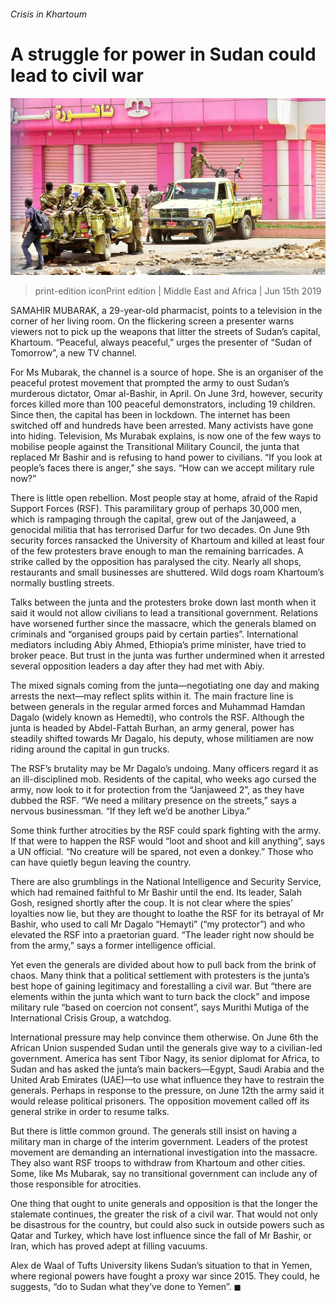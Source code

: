###### Crisis in Khartoum

# A struggle for power in Sudan could lead to civil war 

![image](images/20190615_MAP001_0.jpg) 

> print-edition iconPrint edition | Middle East and Africa | Jun 15th 2019 

SAMAHIR MUBARAK, a 29-year-old pharmacist, points to a television in the corner of her living room. On the flickering screen a presenter warns viewers not to pick up the weapons that litter the streets of Sudan’s capital, Khartoum. “Peaceful, always peaceful,” urges the presenter of “Sudan of Tomorrow”, a new TV channel. 

For Ms Mubarak, the channel is a source of hope. She is an organiser of the peaceful protest movement that prompted the army to oust Sudan’s murderous dictator, Omar al-Bashir, in April. On June 3rd, however, security forces killed more than 100 peaceful demonstrators, including 19 children. Since then, the capital has been in lockdown. The internet has been switched off and hundreds have been arrested. Many activists have gone into hiding. Television, Ms Murabak explains, is now one of the few ways to mobilise people against the Transitional Military Council, the junta that replaced Mr Bashir and is refusing to hand power to civilians. “If you look at people’s faces there is anger,” she says. “How can we accept military rule now?” 

There is little open rebellion. Most people stay at home, afraid of the Rapid Support Forces (RSF). This paramilitary group of perhaps 30,000 men, which is rampaging through the capital, grew out of the Janjaweed, a genocidal militia that has terrorised Darfur for two decades. On June 9th security forces ransacked the University of Khartoum and killed at least four of the few protesters brave enough to man the remaining barricades. A strike called by the opposition has paralysed the city. Nearly all shops, restaurants and small businesses are shuttered. Wild dogs roam Khartoum’s normally bustling streets. 

Talks between the junta and the protesters broke down last month when it said it would not allow civilians to lead a transitional government. Relations have worsened further since the massacre, which the generals blamed on criminals and “organised groups paid by certain parties”. International mediators including Abiy Ahmed, Ethiopia’s prime minister, have tried to broker peace. But trust in the junta was further undermined when it arrested several opposition leaders a day after they had met with Abiy. 

The mixed signals coming from the junta—negotiating one day and making arrests the next—may reflect splits within it. The main fracture line is between generals in the regular armed forces and Muhammad Hamdan Dagalo (widely known as Hemedti), who controls the RSF. Although the junta is headed by Abdel-Fattah Burhan, an army general, power has steadily shifted towards Mr Dagalo, his deputy, whose militiamen are now riding around the capital in gun trucks. 

The RSF’s brutality may be Mr Dagalo’s undoing. Many officers regard it as an ill-disciplined mob. Residents of the capital, who weeks ago cursed the army, now look to it for protection from the “Janjaweed 2”, as they have dubbed the RSF. “We need a military presence on the streets,” says a nervous businessman. “If they left we’d be another Libya.” 

Some think further atrocities by the RSF could spark fighting with the army. If that were to happen the RSF would “loot and shoot and kill anything”, says a UN official. “No creature will be spared, not even a donkey.” Those who can have quietly begun leaving the country. 

There are also grumblings in the National Intelligence and Security Service, which had remained faithful to Mr Bashir until the end. Its leader, Salah Gosh, resigned shortly after the coup. It is not clear where the spies’ loyalties now lie, but they are thought to loathe the RSF for its betrayal of Mr Bashir, who used to call Mr Dagalo “Hemayti” (“my protector”) and who elevated the RSF into a praetorian guard. “The leader right now should be from the army,” says a former intelligence official. 

Yet even the generals are divided about how to pull back from the brink of chaos. Many think that a political settlement with protesters is the junta’s best hope of gaining legitimacy and forestalling a civil war. But “there are elements within the junta which want to turn back the clock” and impose military rule “based on coercion not consent”, says Murithi Mutiga of the International Crisis Group, a watchdog. 

International pressure may help convince them otherwise. On June 6th the African Union suspended Sudan until the generals give way to a civilian-led government. America has sent Tibor Nagy, its senior diplomat for Africa, to Sudan and has asked the junta’s main backers—Egypt, Saudi Arabia and the United Arab Emirates (UAE)—to use what influence they have to restrain the generals. Perhaps in response to the pressure, on June 12th the army said it would release political prisoners. The opposition movement called off its general strike in order to resume talks. 

But there is little common ground. The generals still insist on having a military man in charge of the interim government. Leaders of the protest movement are demanding an international investigation into the massacre. They also want RSF troops to withdraw from Khartoum and other cities. Some, like Ms Mubarak, say no transitional government can include any of those responsible for atrocities. 

One thing that ought to unite generals and opposition is that the longer the stalemate continues, the greater the risk of a civil war. That would not only be disastrous for the country, but could also suck in outside powers such as Qatar and Turkey, which have lost influence since the fall of Mr Bashir, or Iran, which has proved adept at filling vacuums. 

Alex de Waal of Tufts University likens Sudan’s situation to that in Yemen, where regional powers have fought a proxy war since 2015. They could, he suggests, “do to Sudan what they’ve done to Yemen”. ◼ 

